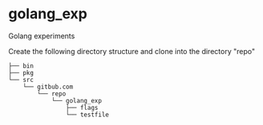 # golang_exp
Golang experiments

Create the following directory structure and clone into the directory "repo"

```
├── bin
├── pkg
└── src
    └── gitbub.com
        └── repo
            └── golang_exp
                ├── flags
                └── testfile
```  



